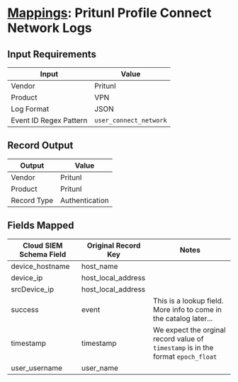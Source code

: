 # [Mappings](README.md): Pritunl Profile Connect Network Logs

## Input Requirements

|Input|Value|
|-----|-----|
|Vendor|Pritunl|
|Product|VPN|
|Log Format|JSON|
|Event ID Regex Pattern|`user_connect_network`|

## Record Output

|Output|Value|
|------|-----|
|Vendor|Pritunl|
|Product|Pritunl|
|Record Type|Authentication|

## Fields Mapped

|Cloud SIEM Schema Field|Original Record Key|Notes|
|-----------------------|-------------------|-----|
|device_hostname|host_name||
|device_ip|host_local_address||
|srcDevice_ip|host_local_address||
|success|event|This is a lookup field. More info to come in the catalog later...|
|timestamp|timestamp|We expect the orginal record value of `timestamp` is in the format `epoch_float`|
|user_username|user_name||

